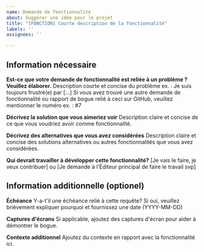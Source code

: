 ```yaml
---
name: Demande de fonctionnalité
about: Suggérer une idée pour le projet
title: "[FONCTION] Courte description de la fonctionnalité"
labels: ''
assignees: ''

---
```


## Information nécessaire

**Est-ce que votre demande de fonctionnalité est reliée à un problème ? Veuillez élaborer.**
Description courte et concise du problème ex. : Je suis toujours frustré(e) par [...]
Si vous avez trouvé une autre demande de fonctionnalité ou rapport de bogue relié à ceci sur GitHub, veuillez mentionner le numéro ex. : #7

**Décrivez la solution que vous aimeriez voir**
Description claire et concise de ce que vous voudriez avoir comme fonctionnalité.

**Décrivez des alternatives que vous avez considérées**
Description claire et concise des solutions alternatives ou autres fonctionnalités que vous avez considérées.

**Qui devrait travailler à développer cette fonctionnalité?**
[Je vais le faire, je veux contribuer] ou [Je demande à l'Éditeur principal de faire le travail svp]

## Information additionnelle (optionel)

**Échéance**
Y-a-t'il une échéance relié à cette requête? Si oui, veuillez brièvement expliquer pourquoi et fournissez une date (YYYY-MM-DD)

**Captures d'écrans**
Si applicable, ajoutez des captures d'écran pour aider à démontrer le bogue.

**Contexte additionnel**
Ajoutez du contexte en rapport avec la fonctionnalité ici.
